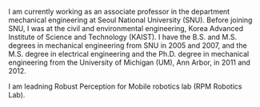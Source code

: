 I am currently working as an associate professor in the department mechanical engineering at Seoul National University (SNU). Before joining SNU, I was at the civil and environmental engineering, Korea Advanced Institute of Science and Technology (KAIST). I have the B.S. and M.S. degrees in mechanical engineering from SNU in 2005 and 2007, and the M.S. degree in electrical engineering and the Ph.D. degree in mechanical engineering from the University of Michigan (UM), Ann Arbor, in 2011 and 2012.

I am leadning Robust Perception for Mobile robotics lab (RPM Robotics Lab).
